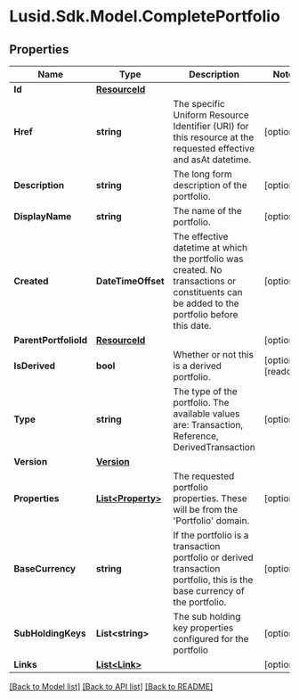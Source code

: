 # Lusid.Sdk.Model.CompletePortfolio

## Properties

Name | Type | Description | Notes
------------ | ------------- | ------------- | -------------
**Id** | [**ResourceId**](ResourceId.md) |  | 
**Href** | **string** | The specific Uniform Resource Identifier (URI) for this resource at the requested effective and asAt datetime. | [optional] 
**Description** | **string** | The long form description of the portfolio. | [optional] 
**DisplayName** | **string** | The name of the portfolio. | [optional] 
**Created** | **DateTimeOffset** | The effective datetime at which the portfolio was created. No transactions or constituents can be added to the portfolio before this date. | [optional] 
**ParentPortfolioId** | [**ResourceId**](ResourceId.md) |  | [optional] 
**IsDerived** | **bool** | Whether or not this is a derived portfolio. | [optional] [readonly] 
**Type** | **string** | The type of the portfolio. The available values are: Transaction, Reference, DerivedTransaction | [optional] 
**Version** | [**Version**](Version.md) |  | 
**Properties** | [**List&lt;Property&gt;**](Property.md) | The requested portfolio properties. These will be from the &#39;Portfolio&#39; domain. | [optional] 
**BaseCurrency** | **string** | If the portfolio is a transaction portfolio or derived transaction portfolio, this is the base currency of the portfolio. | [optional] 
**SubHoldingKeys** | **List&lt;string&gt;** | The sub holding key properties configured for the portfolio | [optional] 
**Links** | [**List&lt;Link&gt;**](Link.md) |  | [optional] 

[[Back to Model list]](../README.md#documentation-for-models) [[Back to API list]](../README.md#documentation-for-api-endpoints) [[Back to README]](../README.md)


